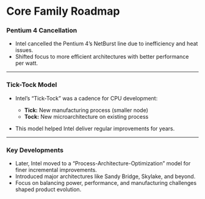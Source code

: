# Core Family Roadmap

### Pentium 4 Cancellation

* Intel cancelled the Pentium 4’s NetBurst line due to inefficiency and heat issues.
* Shifted focus to more efficient architectures with better performance per watt.

---

### Tick-Tock Model

* Intel’s “Tick-Tock” was a cadence for CPU development:

  * **Tick:** New manufacturing process (smaller node)
  * **Tock:** New microarchitecture on existing process
* This model helped Intel deliver regular improvements for years.

---

### Key Developments

* Later, Intel moved to a “Process-Architecture-Optimization” model for finer incremental improvements.
* Introduced major architectures like Sandy Bridge, Skylake, and beyond.
* Focus on balancing power, performance, and manufacturing challenges shaped product evolution.

